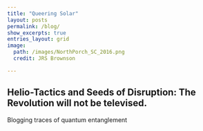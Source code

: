 ```yaml
---
title: "Queering Solar"
layout: posts
permalink: /blog/
show_excerpts: true
entries_layout: grid
image:
  path: /images/NorthPorch_SC_2016.png
  credit: JRS Brownson

---
```


## Helio-Tactics and Seeds of Disruption: The Revolution will not be televised.

Blogging traces of quantum entanglement
